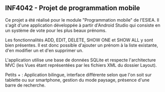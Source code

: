 ## INF4042 - Projet de programmation mobile

Ce projet a été réalisé pour le module "Programmation mobile" de l'ESIEA. Il s'agit d'une application développée à partir d'Android Studio qui consiste en un système de vote pour les plus beaux prénoms.

Les fonctionnalités ADD, EDIT, DELETE, SHOW ONE et SHOW ALL y sont bien présentes. Il est donc possible d'ajouter un prénom à la liste existante, d'en modifier un et d'en supprimer un.

L'application utilise une base de données SQLite et respecte l'architecture MVC (les Vues étant représentées par les fichiers XML du dossier Layout).

Petits + : Application bilingue, interface différente selon que l'on soit sur tablette ou sur smartphone, gestion du mode paysage, présence d'une barre de recherche.
